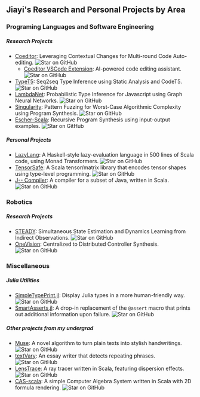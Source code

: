 ## Jiayi's Research and Personal Projects by Area
 

### Programing Languages and Software Engineering
##### Research Projects
- [Coeditor](https://github.com/MrVPlusOne/Coeditor): Leveraging Contextual Changes for Multi-round Code Auto-editing. ![Star on GitHub](https://img.shields.io/github/stars/MrVPlusOne/Coeditor?style=social)
  - [Coeditor VSCode Extension](https://github.com/MrVPlusOne/vscode-coeditor): AI-powered code editing assistant. ![Star on GitHub](https://img.shields.io/github/stars/MrVPlusOne/vscode-coeditor?style=social)
- [TypeT5](https://github.com/utopia-group/TypeT5): Seq2seq Type Inference using Static Analysis and CodeT5. ![Star on GitHub](https://img.shields.io/github/stars/utopia-group/TypeT5?style=social)
- [LambdaNet](https://github.com/MrVPlusOne/LambdaNet): Probabilistic Type Inference for Javascript using Graph Neural Networks. ![Star on GitHub](https://img.shields.io/github/stars/MrVPlusOne/LambdaNet?style=social)
- [Singularity](https://github.com/MrVPlusOne/Singularity): Pattern Fuzzing for Worst-Case Algorithmic Complexity using Program Synthesis. ![Star on GitHub](https://img.shields.io/github/stars/MrVPlusOne/Singularity?style=social)
- [Escher-Scala](https://github.com/MrVPlusOne/Escher-Scala): Recursive Program Synthesis using input-output examples. ![Star on GitHub](https://img.shields.io/github/stars/MrVPlusOne/Escher-Scala?style=social)


##### Personal Projects
- [LazyLang](https://github.com/MrVPlusOne/LazyLang): A Haskell-style lazy-evaluation language in 500 lines of Scala code, using Monad Transformers. ![Star on GitHub](https://img.shields.io/github/stars/MrVPlusOne/LazyLang?style=social) 
- [TensorSafe](https://github.com/MrVPlusOne/TensorSafe): A Scala tensor/matrix library that encodes tensor shapes using type-level programming. ![Star on GitHub](https://img.shields.io/github/stars/MrVPlusOne/TensorSafe?style=social) 
- [J-- Compiler](https://github.com/MrVPlusOne/J--_in_Scala): A compiler for a subset of Java, written in Scala. ![Star on GitHub](https://img.shields.io/github/stars/MrVPlusOne/J--_in_Scala?style=social) 

### Robotics
##### Research Projects
- [STEADY](https://github.com/MrVPlusOne/STEADY): Simultaneous State Estimation and Dynamics Learning from Indirect Observations. ![Star on GitHub](https://img.shields.io/github/stars/MrVPlusOne/STEADY?style=social)
- [OneVision](https://github.com/MrVPlusOne/OneVision.jl): Centralized to Distributed Controller Synthesis. ![Star on GitHub](https://img.shields.io/github/stars/MrVPlusOne/OneVision.jl?style=social) 

### Miscellaneous
##### Julia Utilities
- [SimpleTypePrint.jl](https://github.com/MrVPlusOne/SimpleTypePrint): Display Julia types in a more human-friendly way. ![Star on GitHub](https://img.shields.io/github/stars/MrVPlusOne/SimpleTypePrint?style=social) 
- [SmartAsserts.jl](https://github.com/MrVPlusOne/SmartAsserts.jl): A drop-in replacement of the `@assert` macro that prints out additional information upon failure. ![Star on GitHub](https://img.shields.io/github/stars/MrVPlusOne/SmartAsserts.jl?style=social) 

##### Other projects from my undergrad
- [Muse](https://github.com/MrVPlusOne/Muse-CGH): A novel algorithm to turn plain texts into stylish handwritings. ![Star on GitHub](https://img.shields.io/github/stars/MrVPlusOne/Muse-CGH?style=social) 
- [textVary](https://github.com/MrVPlusOne/textVary): An essay writer that detects repeating phrases. ![Star on GitHub](https://img.shields.io/github/stars/MrVPlusOne/textVary?style=social) 
- [LensTrace](https://github.com/MrVPlusOne/LensTrace): A ray tracer written in Scala, featuring dispersion effects. ![Star on GitHub](https://img.shields.io/github/stars/MrVPlusOne/LensTrace?style=social)
- [CAS-scala](https://mrvplusone.github.io/old-homepage/gallery-casInScala.html): A simple Computer Algebra System written in Scala with 2D formula rendering. ![Star on GitHub](https://img.shields.io/github/stars/MrVPlusOne/CAS-scala?style=social)
